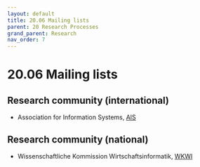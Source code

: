```yaml
---
layout: default
title: 20.06 Mailing lists
parent: 20 Research Processes
grand_parent: Research
nav_order: 7
---
```


# 20.06 Mailing lists

## Research community (international)

- Association for Information Systems, [AIS](https://listserv.aisnet.org/)

## Research community (national)

- Wissenschaftliche Kommission Wirtschaftsinformatik, [WKWI](https://www.listserv.dfn.de/sympa/info/wkwi)
